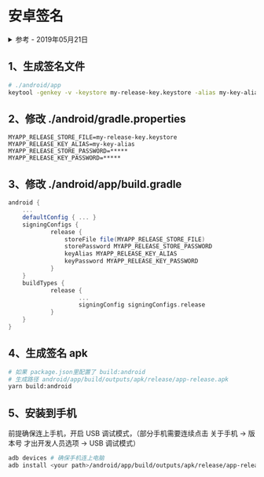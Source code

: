 # 安卓签名

<details>
<summary>参考 - 2019年05月21日</summary>

- [打包 APK](https://reactnative.cn/docs/signed-apk-android/)
- [签署您的应用](https://developer.android.com/studio/publish/app-signing)

</details>

## 1、生成签名文件

```bash
# ./android/app
keytool -genkey -v -keystore my-release-key.keystore -alias my-key-alias -keyalg RSA -keysize 2048 -validity 10000
```

## 2、修改 ./android/gradle.properties

```
MYAPP_RELEASE_STORE_FILE=my-release-key.keystore
MYAPP_RELEASE_KEY_ALIAS=my-key-alias
MYAPP_RELEASE_STORE_PASSWORD=*****
MYAPP_RELEASE_KEY_PASSWORD=*****
```

## 3、修改 ./android/app/build.gradle

```gradle
android {
	...
	defaultConfig { ... }
	signingConfigs {
			release {
				storeFile file(MYAPP_RELEASE_STORE_FILE)
				storePassword MYAPP_RELEASE_STORE_PASSWORD
				keyAlias MYAPP_RELEASE_KEY_ALIAS
				keyPassword MYAPP_RELEASE_KEY_PASSWORD
			}
	}
	buildTypes {
			release {
					...
					signingConfig signingConfigs.release
			}
	}
}
```

## 4、生成签名 apk

```bash
# 如果 package.json里配置了 build:android
# 生成路径 android/app/build/outputs/apk/release/app-release.apk
yarn build:android
```

## 5、安装到手机

前提确保连上手机，开启 USB 调试模式，（部分手机需要连续点击 关于手机 -> 版本号 才出开发人员选项 -> USB 调试模式）

```bash
adb devices # 确保手机连上电脑
adb install <your path>/android/app/build/outputs/apk/release/app-release.apk
```
